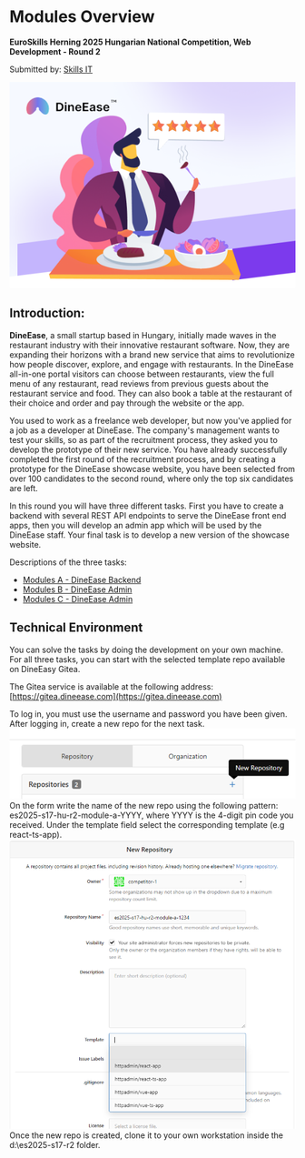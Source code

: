 # Modules Overview
**EuroSkills Herning 2025 Hungarian National Competition, Web Development - Round 2** 

Submitted by: [Skills IT](https://skillsit.hu)

![DineEase](assets/images/DineEase.png)

## Introduction:

**DineEase**, a small startup based in Hungary, initially made waves in the restaurant industry with their innovative restaurant software. Now, they are expanding their horizons with a brand new service that aims to revolutionize how people discover, explore, and engage with restaurants. In the DineEase all-in-one portal visitors can choose between restaurants, view the full menu of any restaurant, read reviews from previous guests about the restaurant service and food. They can also book a table at the restaurant of their choice and order and pay through the website or the app.

You used to work as a freelance web developer, but now you've applied for a job as a developer at DineEase. The company's management wants to test your skills, so as part of the recruitment process, they asked you to develop the prototype of their new service. You have already successfully completed the first round of the recruitment process, and by creating a prototype for the DineEase showcase website, you have been selected from over 100 candidates to the second round, where only the top six candidates are left.

In this round you will have three different tasks. First you have to create a backend with several REST API endpoints to serve the DineEase front end apps, then you will develop an admin app which will be used by the DineEase staff. Your final task is to develop a new version of the showcase website.

Descriptions of the three tasks:

- [Modules A - DineEase Backend](module-a.md)
- [Modules B - DineEase Admin](module-b.md)
- [Modules C - DineEase Admin](module-c.md)

## Technical Environment

You can solve the tasks by doing the development on your own machine. For all three tasks, you can start with the selected template repo available on DineEasy Gitea.

The Gitea service is available at the following address:
[https://gitea.dineease.com](https://gitea.dineease.com)

To log in, you must use the username and password you have been given.
After logging in, create a new repo for the next task. 
![Create new repo](assets/images/create-new-repo.png)
On the form write the name of the new repo using the following pattern: es2025-s17-hu-r2-module-a-YYYY, where YYYY is the 4-digit pin code you received.
Under the template field select the corresponding template (e.g react-ts-app).
![Create new repo](assets/images/new-repo-by-template.png)
Once the new repo is created, clone it to your own workstation inside the d:\es2025-s17-r2 folder.



